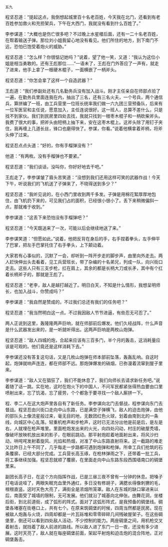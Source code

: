     五九 

   程坚忍道：“提起这点，我倒想起城里百十名老百姓，今天我在北门，还看到有老百姓参加救火和充担架兵，下午在大西门，我就没有看到什么百姓了。”

   李参谋道：“大概也是伤亡很多吧？不过晚上水星楼后面，还有一二十名老百姓，在帮着输送子弹。那位刘小姐我留心地没有看见。他们所住的地方，到下南门不远，恐怕已饱受着炮火的威胁。”

   程坚忍道：“怎么样？你很惦记她吗？”说着，望了他一笑，又道：“我认为这位小姐是相当勇敢的。还有王彪那位……”一语未了，王彪在门外答应了一声有，就走了进来，他手上拿了一根硬木棍子，一面横嵌了一柄斧头。

   程坚忍道：“你怎会拿了这样一个自造武器？”

   王彪道：“我们参副处还有几名勤务兵没有加入战斗。刚才主任亲自在师部点验了一遍，在勤务兵里面连我在内，抽出了三名，还有三名火夫，一个号兵，两个通信兵，算拼编了一班，由工兵营里一位班长统率我们做一六九团三营预备队，后来有一位军医官和主任说，愿意加入，主任连说很好。这一班人，总算不差什么，只是找不到家伙。我们到民房里四处去找，我就只找到一根枣木棍子和一柄砍柴斧头。我费了很大的事，把斧头由短柄上抽下来，安在这枣木棍上。这斧头除了用钉子夹住，我再缠上几道长丝，锋口也磨得快了。参谋，你看。”说着他横拿着斧柄，将斧头伸了过来。

   程坚忍点点头道：“好的，你有手榴弹没有？”

   他道：“有两枚。没有手榴弹也不要紧。”

   程坚忍道：“我们谈话，没叫你，你好好地去干吧。”

   王彪走了，李参谋皱了眉头苦笑道：“没想到我们还用这样可笑的武器作战！今天下午，听说我们的飞机送了子弹来了，不晓得送到多少？”

   程坚忍道：“我听见说的，在小西门里收到两千多发。子弹是用棉花絮厚厚地包住，由飞机扔下来的，可见我们占的面积，已经很小很小了。丢下来稍微偏斜一点，那就难于收到。”

   李参谋道：“这丢下来恐怕没有手榴弹吧？”

   程坚忍道：“今天既送来了一次，可能以后会继续地送了来。”

   李参谋笑道：“但愿如此。”说着，他把反背在身后的手，右手捏着拳头，左手伸平了巴掌，把左手巴掌托住了右手拳头，上下颠动着。

   大家若有心事似的，沉默了一会，却听到一阵开步走的脚步声，由里向外走去。两人赶快伸出头去看着，见工兵营班长，带了杂编的十名弟兄，列成一队，向兴街口走去。这些人只有三支步枪，扛在肩上，其余的都是长柄大刀或长矛，其中有个扛着长柄斧子的，那就是王彪了。

   程坚忍道：“老李，敌人是越打越近了。明日白天，不知是什么情形，我想呈明师长，也加入战斗，你赞成吗？”

   李参谋道：“我自然是赞成的，不过我们总还有我们的任务吧？”

   程坚忍道：“我当然明白这一点。不过我因敌人节节进逼，有些忍无可忍了。”

   两人正说到这里，轰隆隆两声巨响，就在师部前后爆发。他们久经战阵，什么声音是什么武器发出来的，是一听就听得出。这两声巨响是两枚山炮弹。

   程坚忍道：“敌人四城的炮，合起来应该有三百多门，半个月的轰击，这消耗量应该是可观的。他们竟还是这样消耗下去。”

   李参谋还没有答复这句话，又是几枚山炮弹在师本部前坠落，轰轰乱响。自这时起，炮弹就响声连连，都在师部不远。那炮弹爆发的硝烟，已弥漫着流窜到屋子里来。

   李参谋道：“敌人又在猖狂了，我们不能休息了，我们向师长去请求新任务吧。”说着随了话一跳。实在地，这时在炮火下的中国人，不问军民都紧张得热血要由口里喷射出来，忘了饥渴，忘了疲劳，个个都急于要寻找一个敌人厮拼一下。

   程、李二人在这大炮声里各自有了新任务。李参谋向北门去督战，程参谋向东门去督战。程坚忍由兴街口走向中山东路，已是满空子弹横飞，敌人的迫击炮弹，由他的部队头上像流星般过来，毫无目的地，无数团红色火球，划着由南到北的一条线，向城区中心乱落。轻重机枪声和步枪声，这时已无法分出他是前是后，是左是右，人就埋在枪声堆里。里面枪炮发出来的火光，向四处闪动，村庄的破屋秃墙，像破坏放映机放出来的影子，在眼前跳动。那平射炮趁着地面射出来，将风沙扫动，哄咤咤发射着旋风、光焰和热烟，对准了中山东路直射将来。这一截路的难走又比昨日上午不同了，几乎每走一步路都可遇到炮弹和枪弹。所幸工兵们抢筑的石条覆廓，已经大部分完成。工兵营长高玉琢，在枪林弹雨之下，还带着一批工兵，将工事继续加强。程坚忍就顺了覆廓，在里面走向中山东路东段西围墙南口的碉堡里来。

   副团长高子日，在这个方向指挥作战，已是三昼三夜不曾有一分钟的休息。把嗓子打电话说哑了，两眼失眠充血里外通红，多日没有修胡子，满腮长得像刺猬的毛，根根直竖。这时天色大亮了，满街全是浓烟所笼罩。敌人在东城的缺口窜进来以后，南面受了城墙的限制，无可发展。他们就沿了城基向北伸张。由舞花洞，坐楼后街，到北前道街，成了弧形的阵式。面对了这弧形阵式，是我预备的碉堡线。碉堡各堵塞在街巷口上，共有七个。在原来筑碉堡的时候，四周当然都是民房。现在被敌人炮轰与火烧，四周却都是一片瓦砾堆和零零碎碎几间残破屋架子。在这些碉堡里，倒还可以看到四处敌人活动，不少控制的能力。两座碉堡之间，用机枪交叉着射击，就挡着了敌人前进的路线。所以敌人进了东门一日一夜，还没有多少进展。这时天亮了，敌人就在每座碉堡前面，架起平射炮和迫击炮的混合阵地，正对碉堡轰击。

